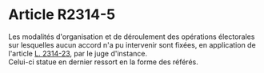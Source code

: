# Article R2314-5

  
Les modalités d'organisation et de déroulement des opérations électorales sur lesquelles aucun accord n'a pu intervenir sont fixées, en application de l'article [L. 2314-23][1], par le juge d'instance.   
Celui-ci statue en dernier ressort en la forme des référés.

 [1]: /affichCodeArticle.do?cidTexte=LEGITEXT000006072050&idArticle=LEGIARTI000006901895&dateTexte=&categorieLien=cid